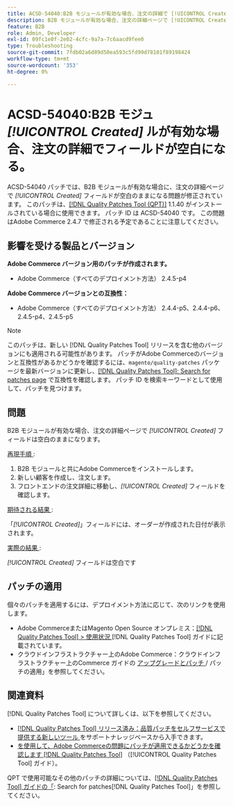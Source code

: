 ```yaml
---
title: ACSD-54040:B2B モジュールが有効な場合、注文の詳細で [!UICONTROL Created] フィールドが空白になります
description: B2B モジュールが有効な場合、注文の詳細ページで [!UICONTROL Created] フィールドが空白になるAdobe Commerceの問題を修正するために ACSD-54040 パッチを適用してください。
feature: B2B
role: Admin, Developer
exl-id: 09fc1e0f-2e02-4cfc-9a7a-7c6aacd9fee0
type: Troubleshooting
source-git-commit: 7fdb02a6d89d50ea593c5fd99d78101f89198424
workflow-type: tm+mt
source-wordcount: '353'
ht-degree: 0%

---
```


# ACSD-54040:B2B モジュ *[!UICONTROL Created]* ルが有効な場合、注文の詳細でフィールドが空白になる。

ACSD-54040 パッチでは、B2B モジュールが有効な場合に、注文の詳細ページで *[!UICONTROL Created]* フィールドが空白のままになる問題が修正されています。 このパッチは、[[!DNL Quality Patches Tool (QPT)]](https://experienceleague.adobe.com/ja/docs/commerce-operations/tools/quality-patches-tool/quality-patches-tool-to-self-serve-quality-patches) 1.1.40 がインストールされている場合に使用できます。 パッチ ID は ACSD-54040 です。 この問題はAdobe Commerce 2.4.7 で修正される予定であることに注意してください。

## 影響を受ける製品とバージョン

**Adobe Commerce バージョン用のパッチが作成されます。**

* Adobe Commerce（すべてのデプロイメント方法） 2.4.5-p4

**Adobe Commerce バージョンとの互換性：**

* Adobe Commerce（すべてのデプロイメント方法） 2.4.4-p5、2.4.4-p6、2.4.5-p4、2.4.5-p5

>[!NOTE]
>
>このパッチは、新しい [!DNL Quality Patches Tool] リリースを含む他のバージョンにも適用される可能性があります。 パッチがAdobe Commerceのバージョンと互換性があるかどうかを確認するには、`magento/quality-patches` パッケージを最新バージョンに更新し、[[!DNL Quality Patches Tool]: Search for patches page](https://experienceleague.adobe.com/tools/commerce-quality-patches/index.html?lang=ja) で互換性を確認します。 パッチ ID を検索キーワードとして使用して、パッチを見つけます。

## 問題

B2B モジュールが有効な場合、注文の詳細ページで *[!UICONTROL Created]* フィールドは空白のままになります。

<u> 再現手順 </u>:

1. B2B モジュールと共にAdobe Commerceをインストールします。
1. 新しい顧客を作成し、注文します。
1. フロントエンドの注文詳細に移動し、*[!UICONTROL Created]* フィールドを確認します。

<u> 期待される結果 </u>:

「*[!UICONTROL Created]*」フィールドには、オーダーが作成された日付が表示されます。

<u> 実際の結果 </u>:

*[!UICONTROL Created]* フィールドは空白です

## パッチの適用

個々のパッチを適用するには、デプロイメント方法に応じて、次のリンクを使用します。

* Adobe CommerceまたはMagento Open Source オンプレミス：[[!DNL Quality Patches Tool] > 使用状況 ](/help/tools/quality-patches-tool/usage.md) [!DNL Quality Patches Tool] ガイドに記載されています。
* クラウドインフラストラクチャー上のAdobe Commerce：クラウドインフラストラクチャー上のCommerce ガイドの [ アップグレードとパッチ ](https://experienceleague.adobe.com/docs/commerce-cloud-service/user-guide/develop/upgrade/apply-patches.html?lang=ja)/ パッチの適用」を参照してください。

## 関連資料

[!DNL Quality Patches Tool] について詳しくは、以下を参照してください。

* [[!DNL Quality Patches Tool]  リリース済み：品質パッチをセルフサービスで提供する新しいツール ](https://experienceleague.adobe.com/ja/docs/commerce-operations/tools/quality-patches-tool/quality-patches-tool-to-self-serve-quality-patches) をサポートナレッジベースから入手できます。
* [ を使用して、Adobe Commerceの問題にパッチが適用できるかどうかを確認します  [!DNL Quality Patches Tool]](/help/tools/quality-patches-tool/patches-available-in-qpt/check-patch-for-magento-issue-with-magento-quality-patches.md) （[!UICONTROL Quality Patches Tool] ガイド）。


QPT で使用可能なその他のパッチの詳細については、[[!DNL Quality Patches Tool] ガイドの「](https://experienceleague.adobe.com/tools/commerce-quality-patches/index.html?lang=ja): Search for patches[!DNL Quality Patches Tool]」を参照してください。

